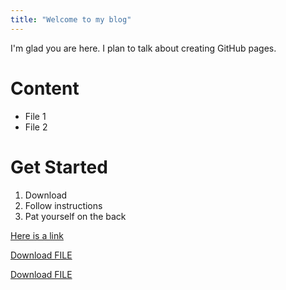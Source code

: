 ```yaml
---
title: "Welcome to my blog"
---
```


I'm glad you are here. I plan to talk about creating GitHub pages.

# Content
- File 1
- File 2

# Get Started
1. Download
2. Follow instructions
3. Pat yourself on the back

[Here is a link](/test.txt)

<a id="raw-url" href="https://raw.githubusercontent.com/semanej/github-pages-with-jekyll/master/test.txt" download="download" target="_blank">Download FILE</a>

<a id="raw-url" href="https://semanej.github.io/github-pages-with-jekyll/test.txt" download="test.txt" target="_blank">Download FILE</a>

